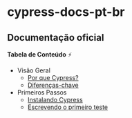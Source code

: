 # cypress-docs-pt-br

## Documentação oficial

**Tabela de Conteúdo** ⚡

- Visão Geral
  * [Por que Cypress?](pages/overview/why-cypress.md)
  * [Diferenças-chave](pages/overview/key-differences.md)
- Primeiros Passos
  * [Instalando Cypress](pages/getting-started/installing-cypress.md)
  * [Escrevendo o primeiro teste](pages/getting-started/Writing-your-first-test.md)
